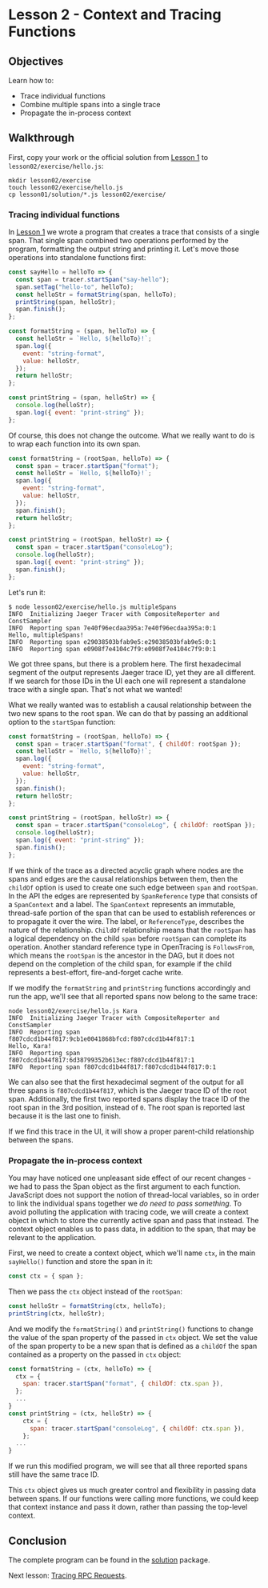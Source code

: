 # Lesson 2 - Context and Tracing Functions

## Objectives

Learn how to:

* Trace individual functions
* Combine multiple spans into a single trace
* Propagate the in-process context

## Walkthrough

First, copy your work or the official solution from [Lesson 1](../lesson01) to `lesson02/exercise/hello.js`:

```
mkdir lesson02/exercise
touch lesson02/exercise/hello.js
cp lesson01/solution/*.js lesson02/exercise/
```

### Tracing individual functions

In [Lesson 1](../lesson01) we wrote a program that creates a trace that consists of a single span.
That single span combined two operations performed by the program, formatting the output string
and printing it. Let's move those operations into standalone functions first:

```javascript
const sayHello = helloTo => {
  const span = tracer.startSpan("say-hello");
  span.setTag("hello-to", helloTo);
  const helloStr = formatString(span, helloTo);
  printString(span, helloStr);
  span.finish();
};

const formatString = (span, helloTo) => {
  const helloStr = `Hello, ${helloTo}!`;
  span.log({
    event: "string-format",
    value: helloStr,
  });
  return helloStr;
};

const printString = (span, helloStr) => {
  console.log(helloStr);
  span.log({ event: "print-string" });
};
```

Of course, this does not change the outcome. What we really want to do is to wrap each function into its own span.

```javascript
const formatString = (rootSpan, helloTo) => {
  const span = tracer.startSpan("format");
  const helloStr = `Hello, ${helloTo}!`;
  span.log({
    event: "string-format",
    value: helloStr,
  });
  span.finish();
  return helloStr;
};

const printString = (rootSpan, helloStr) => {
  const span = tracer.startSpan("consoleLog");
  console.log(helloStr);
  span.log({ event: "print-string" });
  span.finish();
};
```

Let's run it:

```
$ node lesson02/exercise/hello.js multipleSpans
INFO  Initializing Jaeger Tracer with CompositeReporter and ConstSampler
INFO  Reporting span 7e40f96ecdaa395a:7e40f96ecdaa395a:0:1
Hello, multipleSpans!
INFO  Reporting span e29038503bfab9e5:e29038503bfab9e5:0:1
INFO  Reporting span e0908f7e4104c7f9:e0908f7e4104c7f9:0:1
```

<!--
The output in the console (above) is quite different from the output given in the Python tutorial:
```
$ python -m lesson02.exercise.hello Bryan
Initializing Jaeger Tracer with UDP reporter
Using sampler ConstSampler(True)
opentracing.tracer initialized to <jaeger_client.tracer.Tracer object at 0x10d0bcf10>[app_name=hello-world]
Reporting span a5224a80cebaee4:a5224a80cebaee4:0:1 hello-world.format
Hello, Bryan!
Reporting span 947f0ad168b588aa:947f0ad168b588aa:0:1 hello-world.println
Reporting span 7fe927d093e3e33c:7fe927d093e3e33c:0:1 hello-world.say-hello
```
which implies the node client is perhaps written with significant differences from python client?
-->

We got three spans, but there is a problem here. The first hexadecimal segment of the output represents Jaeger trace ID, yet they are all different. If we search for those IDs in the UI each one will represent a standalone trace with a single span. That's not what we wanted!

What we really wanted was to establish a causal relationship between the two new spans to the root span. We can do that by passing an additional option to the `startSpan` function:

```javascript
const formatString = (rootSpan, helloTo) => {
  const span = tracer.startSpan("format", { childOf: rootSpan });
  const helloStr = `Hello, ${helloTo}!`;
  span.log({
    event: "string-format",
    value: helloStr,
  });
  span.finish();
  return helloStr;
};

const printString = (rootSpan, helloStr) => {
  const span = tracer.startSpan("consoleLog", { childOf: rootSpan });
  console.log(helloStr);
  span.log({ event: "print-string" });
  span.finish();
};
```

If we think of the trace as a directed acyclic graph where nodes are the spans and edges are the causal relationships between them, then the `childOf` option is used to create one such edge between `span` and `rootSpan`. In the API the edges are represented by `SpanReference` type that consists of a `SpanContext` and a label. The `SpanContext` represents an immutable, thread-safe portion of the span that can be used to establish references or to propagate it over the wire. The label, or `ReferenceType`, describes the nature of the relationship. `ChildOf` relationship means that the `rootSpan` has a logical dependency on the child `span` before `rootSpan` can complete its operation. Another standard reference type in OpenTracing is `FollowsFrom`, which means the `rootSpan` is the ancestor in the DAG, but it does not depend on the completion of the child span, for example if the child represents a best-effort, fire-and-forget cache write.

If we modify the `formatString` and `printString` functions accordingly and run the app, we'll see that all reported spans now belong to the same trace:

```
node lesson02/exercise/hello.js Kara
INFO  Initializing Jaeger Tracer with CompositeReporter and ConstSampler
INFO  Reporting span f807cdcd1b44f817:9cb1e0041868bfcd:f807cdcd1b44f817:1
Hello, Kara!
INFO  Reporting span f807cdcd1b44f817:6d38799352b613ec:f807cdcd1b44f817:1
INFO  Reporting span f807cdcd1b44f817:f807cdcd1b44f817:0:1
```

We can also see that the first hexadecimal segment of the output for all three spans is `f807cdcd1b44f817`, which is the Jaeger trace ID of the root span. Additionally, the first two reported spans display the trace ID of the root span in the 3rd position, instead of `0`. The root span is reported last because it is the last one to finish.

If we find this trace in the UI, it will show a proper parent-child relationship between the spans.

### Propagate the in-process context

You may have noticed one unpleasant side effect of our recent changes - we had to pass the Span object as the first argument to each function. JavaScript does not support the notion of thread-local variables, so in order to link the individual spans together we _do need to pass something_. To avoid polluting the application with tracing code, we will create a context object in which to store the currently active span and pass that instead. The context object enables us to pass data, in addition to the span, that may be relevant to the application.

First, we need to create a context object, which we'll name `ctx`, in the main `sayHello()` function and store the span in it:

```javascript
const ctx = { span };
```

Then we pass the `ctx` object instead of the `rootSpan`:

```javascript
const helloStr = formatString(ctx, helloTo);
printString(ctx, helloStr);
```

And we modify the `formatString()` and `printString()` functions to change the value of the span property of the passed in `ctx` object. We set the value of the span property to be a new span that is defined as a `childOf` the span contained as a property on the passed in `ctx` object:

```javascript
const formatString = (ctx, helloTo) => {
  ctx = {
    span: tracer.startSpan("format", { childOf: ctx.span }),
  };
  ...
}
const printString = (ctx, helloStr) => {
    ctx = {
      span: tracer.startSpan("consoleLog", { childOf: ctx.span }),
    };
  ...
}
```

If we run this modified program, we will see that all three reported spans still have the same trace ID.

This `ctx` object gives us much greater control and flexibility in passing data between spans. If our functions were calling more functions, we could keep that context instance and pass it down, rather than passing the top-level context.

## Conclusion

The complete program can be found in the [solution](./solution) package.

Next lesson: [Tracing RPC Requests](../lesson03).
